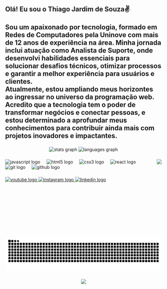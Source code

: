 <h2 align="left">Olá! Eu sou o Thiago Jardim de Souza✌<br><br>Sou um apaixonado por tecnologia, formado em Redes de Computadores pela Uninove com mais de 12 anos de experiência na área. Minha jornada inclui atuação como Analista de Suporte, onde desenvolvi habilidades essenciais para solucionar desafios técnicos, otimizar processos e garantir a melhor experiência para usuários e clientes.<br>Atualmente, estou ampliando meus horizontes ao ingressar no universo da programação web. Acredito que a tecnologia tem o poder de transformar negócios e conectar pessoas, e estou determinado a aprofundar meus conhecimentos para contribuir ainda mais com projetos inovadores e impactantes.</h2>

###

<div align="center">
  <img src="https://github-readme-stats.vercel.app/api?username=thyaguin18&hide_title=false&hide_rank=false&show_icons=true&include_all_commits=true&count_private=true&disable_animations=false&theme=dracula&locale=en&hide_border=false" height="150" alt="stats graph"  />
  <img src="https://github-readme-stats.vercel.app/api/top-langs?username=thyaguin18&locale=en&hide_title=false&layout=compact&card_width=320&langs_count=5&theme=dracula&hide_border=false" height="150" alt="languages graph"  />
</div>

###

<img align="right" height="250" src="https://user-images.githubusercontent.com/74038190/218265814-3084a4ba-809c-4135-afc0-8685d0f634b3.gif"  />

###

<div align="left">
  <img src="https://cdn.jsdelivr.net/gh/devicons/devicon/icons/javascript/javascript-original.svg" height="30" alt="javascript logo"  />
  <img width="12" />
  <img src="https://cdn.jsdelivr.net/gh/devicons/devicon/icons/html5/html5-original.svg" height="30" alt="html5 logo"  />
  <img width="12" />
  <img src="https://cdn.jsdelivr.net/gh/devicons/devicon/icons/css3/css3-original.svg" height="30" alt="css3 logo"  />
  <img width="12" />
  <img src="https://cdn.jsdelivr.net/gh/devicons/devicon/icons/react/react-original.svg" height="30" alt="react logo"  />
  <img width="12" />
  <img src="https://cdn.jsdelivr.net/gh/devicons/devicon/icons/git/git-original.svg" height="30" alt="git logo"  />
  <img width="12" />
  <img src="https://skillicons.dev/icons?i=github" height="90" alt="github logo"  />
</div>

###

<div align="left">
  <a href="https://www.youtube.com/@thiagojardim7799" target="_blank">
    <img src="https://img.shields.io/static/v1?message=Youtube&logo=youtube&label=&color=FF0000&logoColor=white&labelColor=&style=for-the-badge" height="35" alt="youtube logo"  />
  </a>
  <a href="https://www.instagram.com/thiago_jardim_souza/" target="_blank">
    <img src="https://img.shields.io/static/v1?message=Instagram&logo=instagram&label=&color=E4405F&logoColor=white&labelColor=&style=for-the-badge" height="35" alt="instagram logo"  />
  </a>
  <a href="https://www.linkedin.com/in/thiago-jardim-de-souza-24812b8b/" target="_blank">
    <img src="https://img.shields.io/static/v1?message=LinkedIn&logo=linkedin&label=&color=0077B5&logoColor=white&labelColor=&style=for-the-badge" height="35" alt="linkedin logo"  />
  </a>
</div>

###

<br clear="both">

<img src="https://raw.githubusercontent.com/thyaguin18/thyaguin18/output/snake.svg" alt="Snake animation" />

###

<div align="center">
  <img src="https://profile-counter.glitch.me/thyaguin18/count.svg?"  />
</div>

###
